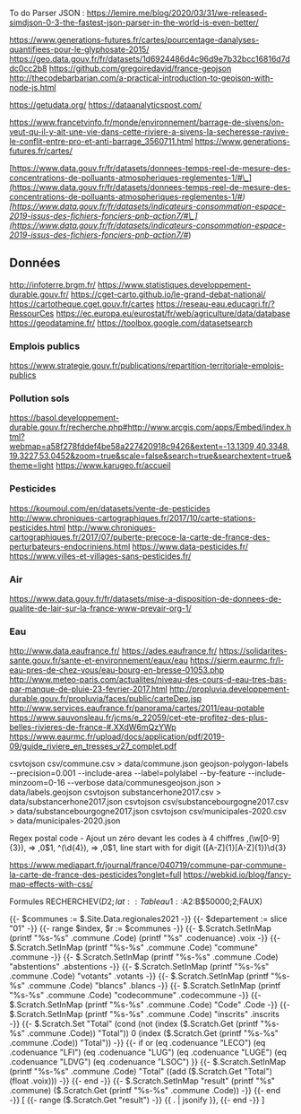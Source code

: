 To do
Parser JSON : https://lemire.me/blog/2020/03/31/we-released-simdjson-0-3-the-fastest-json-parser-in-the-world-is-even-better/

<https://www.generations-futures.fr/cartes/pourcentage-danalyses-quantifiees-pour-le-glyphosate-2015/>
<https://geo.data.gouv.fr/fr/datasets/1d6924486d4c96d9e7b32bcc16816d7ddc0cc2b8>
<https://github.com/gregoiredavid/france-geojson>
<http://thecodebarbarian.com/a-practical-introduction-to-geojson-with-node-js.html>

<https://getudata.org/>
<https://dataanalyticspost.com/>

<https://www.francetvinfo.fr/monde/environnement/barrage-de-sivens/on-veut-qu-il-y-ait-une-vie-dans-cette-riviere-a-sivens-la-secheresse-ravive-le-conflit-entre-pro-et-anti-barrage_3560711.html>
<https://www.generations-futures.fr/cartes/>

[https://www.data.gouv.fr/fr/datasets/donnees-temps-reel-de-mesure-des-concentrations-de-polluants-atmospheriques-reglementes-1/#\_](https://www.data.gouv.fr/fr/datasets/donnees-temps-reel-de-mesure-des-concentrations-de-polluants-atmospheriques-reglementes-1/#_)
[https://www.data.gouv.fr/fr/datasets/indicateurs-consommation-espace-2019-issus-des-fichiers-fonciers-pnb-action7/#\_](https://www.data.gouv.fr/fr/datasets/indicateurs-consommation-espace-2019-issus-des-fichiers-fonciers-pnb-action7/#_)

## Données

<http://infoterre.brgm.fr/>
<https://www.statistiques.developpement-durable.gouv.fr/>
<https://cget-carto.github.io/le-grand-debat-national/>
<https://cartotheque.cget.gouv.fr/cartes>
<https://reseau-eau.educagri.fr/?RessourCes>
<https://ec.europa.eu/eurostat/fr/web/agriculture/data/database>
<https://geodatamine.fr/>
<https://toolbox.google.com/datasetsearch>

### Emplois publics

<https://www.strategie.gouv.fr/publications/repartition-territoriale-emplois-publics>

### Pollution sols

<https://basol.developpement-durable.gouv.fr/recherche.php#http://www.arcgis.com/apps/Embed/index.html?webmap=a58f278fddef4be58a227420918c9426&extent=-13.1309,40.3348,19.3227,53.0452&zoom=true&scale=false&search=true&searchextent=true&theme=light>
<https://www.karugeo.fr/accueil>

### Pesticides

<https://koumoul.com/en/datasets/vente-de-pesticides>
<http://www.chroniques-cartographiques.fr/2017/10/carte-stations-pesticides.html>
<http://www.chroniques-cartographiques.fr/2017/07/puberte-precoce-la-carte-de-france-des-perturbateurs-endocriniens.html>
<https://www.data-pesticides.fr/>
<https://www.villes-et-villages-sans-pesticides.fr/>

### Air

<https://www.data.gouv.fr/fr/datasets/mise-a-disposition-de-donnees-de-qualite-de-lair-sur-la-france-www-prevair-org-1/>

### Eau

<http://www.data.eaufrance.fr/>
<https://ades.eaufrance.fr/>
<https://solidarites-sante.gouv.fr/sante-et-environnement/eaux/eau>
<https://sierm.eaurmc.fr/l-eau-pres-de-chez-vous/eau-bourg-en-bresse-01053.php>
<http://www.meteo-paris.com/actualites/niveau-des-cours-d-eau-tres-bas-par-manque-de-pluie-23-fevrier-2017.html>
<http://propluvia.developpement-durable.gouv.fr/propluvia/faces/public/carteDep.jsp>
<http://www.services.eaufrance.fr/panorama/cartes/2011/eau-potable>
<https://www.sauvonsleau.fr/jcms/e_22059/cet-ete-profitez-des-plus-belles-rivieres-de-france-#.XXdW6mQzYWp>
<https://www.eaurmc.fr/upload/docs/application/pdf/2019-09/guide_riviere_en_tresses_v27_complet.pdf>

csvtojson csv/commune.csv > data/commune.json
geojson-polygon-labels --precision=0.001 --include-area --label=polylabel --by-feature --include-minzoom=0-16 --verbose data/communesgeojson.json > data/labels.geojson
csvtojson substancerhone2017.csv > data/substancerhone2017.json
csvtojson csv/substancebourgogne2017.csv > data/substancebourgogne2017.json
csvtojson csv/municipales-2020.csv > data/municipales-2020.json

Regex postal code - Ajout un zéro devant les codes à 4 chiffres
,(\\w[0-9]{3}),  => ,0$1,
^(\d{4}), => ,0$1, line start with for digit
([A-Z]{1}[A-Z]{1})\d{3}

<https://www.mediapart.fr/journal/france/040719/commune-par-commune-la-carte-de-france-des-pesticides?onglet=full>
<https://webkid.io/blog/fancy-map-effects-with-css/>

Formules
RECHERCHEV($D2;lat::Tableau 1::$A$2:$B$50000;2;FAUX)


{{- $communes := $.Site.Data.regionales2021 -}}
{{- $departement := slice "01" -}}
{{- range $index, $r := $communes -}}
{{- $.Scratch.SetInMap (printf "%s-%s" .commune .Code) (printf "%s" .codenuance) .voix -}}
{{- $.Scratch.SetInMap (printf "%s-%s" .commune .Code) "commune" .commune -}}
{{- $.Scratch.SetInMap (printf "%s-%s" .commune .Code) "abstentions" .abstentions -}}
{{- $.Scratch.SetInMap (printf "%s-%s" .commune .Code) "votants" .votants -}}
{{- $.Scratch.SetInMap (printf "%s-%s" .commune .Code) "blancs" .blancs -}}
{{- $.Scratch.SetInMap (printf "%s-%s" .commune .Code) "codecommune" .codecommune -}}
{{- $.Scratch.SetInMap (printf "%s-%s" .commune .Code) "Code" .Code -}}
{{- $.Scratch.SetInMap (printf "%s-%s" .commune .Code) "inscrits" .inscrits -}}
{{- $.Scratch.Set "Total" (cond (not (index ($.Scratch.Get (printf "%s-%s" .commune .Code)) "Total")) 0 (index ($.Scratch.Get (printf "%s-%s" .commune .Code)) "Total")) -}}
{{- if or (eq .codenuance "LECO") (eq .codenuance "LFI") (eq .codenuance "LUG") (eq .codenuance "LUGE") (eq .codenuance "LDVG") (eq .codenuance "LSOC") }}
{{- $.Scratch.SetInMap (printf "%s-%s" .commune .Code) "Total" ((add ($.Scratch.Get "Total") (float .voix))) -}}
{{- end -}}
{{- $.Scratch.SetInMap "result" (printf "%s" .commune) ($.Scratch.Get (printf "%s-%s" .commune .Code)) -}}
{{- end -}}
[
{{- range ($.Scratch.Get "result") -}}
{{ . | jsonify }},
{{- end -}}
]

